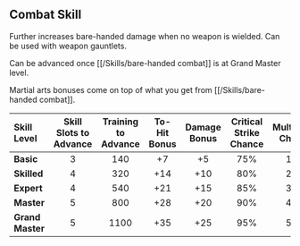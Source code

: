 ## Combat Skill

Further increases bare-handed damage when no weapon is wielded. Can be used with weapon gauntlets.

Can be advanced once [[/Skills/bare-handed combat]] is at Grand Master level.

Martial arts bonuses come on top of what you get from [[/Skills/bare-handed combat]].

| Skill Level | Skill Slots to Advance | Training to Advance | To-Hit Bonus | Damage Bonus | Critical Strike Chance | Multistrike Chance |
| :---------- | :--------------------: | :-----------------: | :----------: | :----------: | :--------------------: | :----------------: |
| **Basic** | 3 | 140 | +7 | +5 | 75% | 10% |
| **Skilled** | 4 | 320 | +14 | +10 | 80% | 20% |
| **Expert** | 4 | 540 | +21 | +15 | 85% | 30% |
| **Master** | 5 | 800 | +28 | +20 | 90% | 40% |
| **Grand Master** | 5 | 1100 | +35 | +25 | 95% | 50% |
